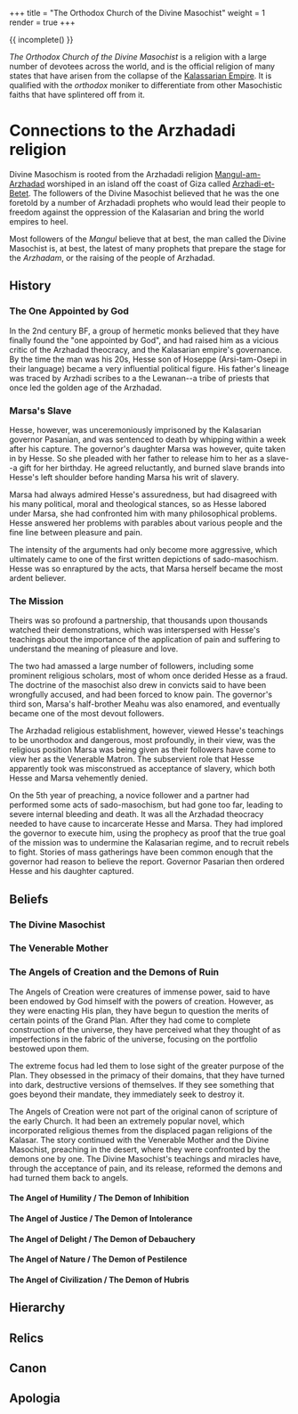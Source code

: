 +++
title = "The Orthodox Church of the Divine Masochist"
weight = 1
render = true
+++

{{ incomplete() }}

*The Orthodox Church of the Divine Masochist* is a religion with a large number of devotees across the world, and is the official religion of many states that have arisen from the collapse of the [Kalassarian Empire](@/organizations/kalassarian-empire.md). It is qualified with the *orthodox* moniker to differentiate from other Masochistic faiths that have splintered off from it.

# Connections to the Arzhadadi religion
Divine Masochism is rooted from the Arzhadadi religion [Mangul-am-Arzhadad](@/religions/arzhadad.md) worshiped in an island off the coast of Giza called [Arzhadi-et-Betet](@/locations/arzhadi-et-betet.md). The followers of the Divine Masochist believed that he was the one foretold by a number of Arzhadadi prophets who would lead their people to freedom against the oppression of the Kalasarian and bring the world empires to heel.

Most followers of the *Mangul* believe that at best, the man called the Divine Masochist is, at best, the latest of many prophets that prepare the stage for the *Arzhadam*, or the raising of the people of Arzhadad.

## History

### The One Appointed by God

In the 2nd century BF, a group of hermetic monks believed that they have finally
found the "one appointed by God", and had raised him as a vicious critic of the
Arzhadad theocracy, and the Kalasarian empire's governance. By the time the man 
was his 20s, Hesse son of Hoseppe (Arsi-tam-Osepi in their language) became a
very influential political figure. His father's lineage was traced by Arzhadi
scribes to a the Lewanan--a tribe of priests that once led the golden age of the
Arzhadad. 

### Marsa's Slave

Hesse, however, was unceremoniously imprisoned by the Kalasarian governor
Pasanian, and was sentenced to death by whipping within a week after his
capture. The governor's daughter Marsa was however, quite taken in by Hesse. So
she pleaded with her father to release him to her as a slave--a gift for her
birthday. He agreed reluctantly, and burned slave brands into Hesse's left
shoulder before handing Marsa his writ of slavery. 

Marsa had always admired Hesse's assuredness, but had disagreed with his many
political, moral and theological stances, so as Hesse labored under Marsa, she
had confronted him with many philosophical problems. Hesse answered her problems
with parables about various people and the fine line between pleasure and pain.

The intensity of the arguments had only become more aggressive, which ultimately
came to one of the first written depictions of sado-masochism. Hesse was so
enraptured by the acts, that Marsa herself became the most ardent believer. 

### The Mission

Theirs was so profound a partnership, that thousands upon thousands watched
their demonstrations, which was interspersed with Hesse's teachings about the
importance of the application of pain and suffering to understand the meaning of
pleasure and love.

The two had amassed a large number of followers, including some prominent
religious scholars, most of whom once derided Hesse as a fraud. The doctrine of
the masochist also drew in convicts said to have been wrongfully accused, and
had been forced to know pain. The governor's third son, Marsa's half-brother
Meahu was also enamored, and eventually became one of the most devout followers.

The Arzhadad religious establishment, however, viewed Hesse's teachings to be
unorthodox and dangerous, most profoundly, in their view, was the religious
position Marsa was being given as their followers have come to view her as the
Venerable Matron. The subservient role that Hesse apparently took was
misconstrued as acceptance of slavery, which both Hesse and Marsa vehemently
denied. 

On the 5th year of preaching, a novice follower and a partner had performed some
acts of sado-masochism, but had gone too far, leading to severe internal
bleeding and death. It was all the Arzhadad theocracy needed to have cause to
incarcerate Hesse and Marsa. They had implored the governor to execute him,
using the prophecy as proof that the true goal of the mission was to undermine
the Kalasarian regime, and to recruit rebels to fight. Stories of mass
gatherings have been common enough that the governor had reason to believe the
report. Governor Pasarian then ordered Hesse and his daughter captured.


## Beliefs



### The Divine Masochist

### The Venerable Mother

### The Angels of Creation and the Demons of Ruin

The Angels of Creation were creatures of immense power, said to have been
endowed by God himself with the powers of creation. However, as they were
enacting His plan, they have begun to question the merits of certain points of
the Grand Plan. After they had come to complete construction of the universe,
they have perceived what they thought of as imperfections in the fabric of the
universe, focusing on the portfolio bestowed upon them.

The extreme focus had led them to lose sight of the greater purpose of the Plan.
They obsessed in the primacy of their domains, that they have turned into dark,
destructive versions of themselves. If they see something that goes beyond their
mandate, they immediately seek to destroy it.

The Angels of Creation were not part of the original canon of scripture of the
early Church. It had been an extremely popular novel, which incorporated
religious themes from the displaced pagan religions of the Kalasar. The story
continued with the Venerable Mother and the Divine Masochist, preaching in the
desert, where they were confronted by the demons one by one. The Divine
Masochist's teachings and miracles have, through the acceptance of pain, and its
release, reformed the demons and had turned them back to angels.

#### The Angel of Humility / The Demon of Inhibition

#### The Angel of Justice / The Demon of Intolerance

#### The Angel of Delight / The Demon of Debauchery

#### The Angel of Nature / The Demon of Pestilence

#### The Angel of Civilization / The Demon of Hubris

## Hierarchy

## Relics

## Canon

## Apologia